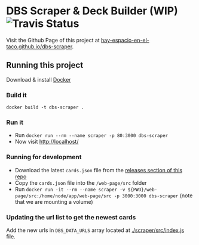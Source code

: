 # DBS Scraper & Deck Builder  (WIP) ![Travis Status](https://travis-ci.org/hay-espacio-en-el-taco/dbs-scraper.svg?branch=master)

Visit the Github Page of this project at [hay-espacio-en-el-taco.github.io/dbs-scraper](https://hay-espacio-en-el-taco.github.io/dbs-scraper/).



## Running this project

Download & install [Docker](https://www.docker.com)

### Build it
`docker build -t dbs-scraper .`

### Run it
* Run `docker run --rm --name scraper -p 80:3000 dbs-scraper`
* Now visit [http://localhost/](http://localhost)

### Running for development
* Download the latest `cards.json` file from the [releases section of this repo](https://github.com/hay-espacio-en-el-taco/dbs-scraper/releases)
* Copy the `cards.json` file into the `/web-page/src` folder
* Run `docker run -it --rm --name scraper -v ${PWD}/web-page/src:/home/node/app/web-page/src -p 3000:3000 dbs-scraper` (note that we are mounting a volume)



### Updating the url list to get the newest cards
Add the new urls in `DBS_DATA_URLS` array located at [./scraper/src/index.js](scraper/src/index.js) file.